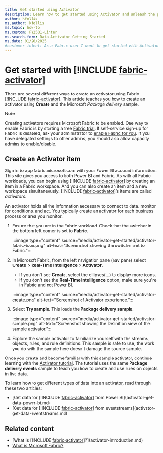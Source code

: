 ```yaml
---
title: Get started using Activator
description: Learn how to get started using Activator and unleash the power of data-driven decision making in your organization.
author: kfollis
ms.author: kfollis
ms.topic: how-to
ms.custom: FY25Q1-Linter
ms.search.form: Data Activator Getting Started
ms.date: 01/20/2025
#customer intent: As a Fabric user I want to get started with Activator.
---
```


# Get started with [!INCLUDE [fabric-activator](../includes/fabric-activator.md)]

There are several different ways to create an activator using Fabric [!INCLUDE [fabric-activator](../includes/fabric-activator.md)]. This article teaches you how to create an activator using **Create** and the Microsoft *Package delivery* sample.

> [!NOTE] 
> Creating activators requires Microsoft Fabric to be enabled. One way to enable Fabric is by starting a free [Fabric trial](https://www.microsoft.com/microsoft-fabric/getting-started#:~:text=Sign%20in%20to%20app.fabric.microsoft.com%20with%20your%20Power%20BI,manager%20tool%20in%20the%20app%E2%80%94no%20credit%20card%20required.?msockid=0ac54d18fb8866d81ccc5e5bff8868a4).
> If self-service sign-up for Fabric is disabled, ask your administrator to [enable Fabric for you](../../admin/fabric-switch.md). 
>If you have delegated settings to other admins, you should also allow capacity admins to enable/disable.

## Create an Activator item

Sign in to app.fabric.microsoft.com with your Power BI account information. This site gives you access to both Power BI and Fabric. As with all Fabric workloads, you can begin using [!INCLUDE [fabric-activator](../includes/fabric-activator.md)] by creating an item in a Fabric workspace. And you can also create an item and a new workspace simultaneously. [!INCLUDE [fabric-activator](../includes/fabric-activator.md)]’s items are called *activators.* 

An activator holds all the information necessary to connect to data, monitor for conditions, and act. You typically create an activator for each business process or area you monitor.

1. Ensure that you are in the Fabric workload. Check that the switcher in the bottom left corner is set to **Fabric**.

    :::image type="content" source="media/activator-get-started/activator-fabric-icon.png" alt-text="Screenshot showing the switcher set to Fabric.":::

1. In Microsoft Fabric, from the left navigation pane (nav pane) select **Create** > **Real-Time Intelligence** > **Activator**. 

    - If you don't see **Create**, select the ellipses(...) to display more icons.
    - If you don't see the **Real-Time Intelligence** option, make sure you're in Fabric and not Power BI.

    :::image type="content" source="media/activator-get-started/activator-create.png" alt-text="Screenshot of Activator experience.":::

2. Select **Try sample**. This loads the **Package delivery sample**. 

    :::image type="content" source="media/activator-get-started/activator-sample.png" alt-text="Screenshot showing the Definition view of the sample activator.":::

3. Explore the sample activator to familiarize yourself with the streams, objects, rules, and rule definitions. This sample is safe to use, the work you do with the sample here doesn't damage the source sample.

Once you create and become familiar with this sample activator, continue learning with the [Activator tutorial](activator-tutorial.md). The tutorial uses the same **Package delivery events** sample to teach you how to create and use rules on objects in live data. 

To learn how to get different types of data into an activator, read through these two articles:

- [Get data for [!INCLUDE [fabric-activator](../includes/fabric-activator.md)] from Power BI](activator-get-data-power-bi.md)
- [Get data for [!INCLUDE [fabric-activator](../includes/fabric-activator.md)] from eventstreams](activator-get-data-eventstreams.md)

## Related content

- [What is [!INCLUDE [fabric-activator](../includes/fabric-activator.md)]?](activator-introduction.md)
- [What is Microsoft Fabric?](../../fundamentals/microsoft-fabric-overview.md)
